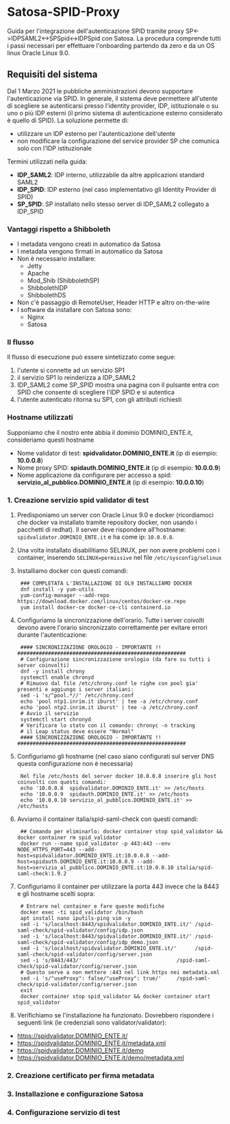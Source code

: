 # Satosa-SPID-Proxy
Guida per l'integrazione dell'autenticazione SPID tramite proxy SP<->IDPSAML2<->SPSpid<->IDPSpid con Satosa. La procedura comprende tutti i passi necessari per effettuare l'onboarding partendo da zero e da un OS linux Oracle Linux 9.0.

## Requisiti del sistema
Dal 1 Marzo 2021 le pubbliche amministrazioni devono supportare l'autenticazione via SPID.
In generale, il sistema deve permettere all'utente di scegliere se autenticarsi presso l'identity provider, IDP, istituzionale o su uno o più IDP esterni (il primo sistema di autenticazione esterno considerato è quello di SPID).
La soluzione permette di:

* utilizzare un IDP esterno per l'autenticazione dell'utente
* non modificare la configurazione del service provider SP che comunica solo con l'IDP istituzionale

Termini utilizzati nella guida:

* **IDP_SAML2**: IDP interno, utilizzabile da altre applicazioni standard SAML2
* **IDP_SPID**: IDP esterno (nel caso implementativo gli Identity Provider di SPID)
* **SP_SPID**: SP installato nello stesso server di IDP_SAML2 collegato a IDP_SPID

### Vantaggi rispetto a Shibboleth

* I metadata vengono creati in automatico da Satosa
* I metadata vengono firmati in automatico da Satosa
* Non è necessario installare:
  * Jetty
  * Apache
  * Mod_Shib (ShibbolethSP)
  * ShibbolethIDP
  * ShibbolethDS
* Non c'è passaggio di RemoteUser, Header HTTP e altro on-the-wire
* I software da installare con Satosa sono:
  * Nginx
  * Satosa

###  Il flusso
Il flusso di esecuzione può essere sintetizzato come segue:

1. l'utente si connette ad un servizio SP1
2. il servizio SP1 lo reinderizza a IDP_SAML2
3. IDP_SAML2 come SP_SPID mostra una pagina con il pulsante entra con SPID che consente di scegliere l'IDP SPID e si autentica
4. l'utente autenticato ritorna su SP1, con gli attributi richiesti

### Hostname utilizzati

Supponiamo che il nostro ente abbia il dominio DOMINIO_ENTE.it, consideriamo questi hostname

* Nome validator di test: **spidvalidator.DOMINIO_ENTE.it** (ip di esempio: **10.0.0.8**)
* Nome proxy SPID: **spidauth.DOMINIO_ENTE.it** (ip di esempio: **10.0.0.9**)
* Nome applicazione da configurare per accesso a spid: **servizio_al_pubblico.DOMINIO_ENTE.it** (ip di esempio: **10.0.0.10**)

### 1. Creazione servizio spid validator di test
1. Predisponiamo un server con Oracle Linux 9.0 e docker (ricordiamoci che docker va installato
tramite repository docker, non usando i pacchetti di redhat). Il server deve rispondere all'hostname:
`spidvalidator.DOMINIO_ENTE.it` e ha come ip: `10.0.0.8`.

2. Una volta installato disabilitiamo SELINUX, per non avere problemi con i container, inserendo `SELINUX=permissive` nel file `/etc/sysconfig/selinux`

3. Installiamo docker con questi comandi:

        ### COMPLETATA L'INSTALLAZIONE DI OL9 INSTALLIAMO DOCKER
        dnf install -y yum-utils
        yum-config-manager --add-repo https://download.docker.com/linux/centos/docker-ce.repo
        yum install docker-ce docker-ce-cli containerd.io

4. Configuriamo la sincronizzazione dell'orario. Tutte i server coivolti devono avere l'orario sincronizzato
correttamente per evitare errori durante l'autenticazione:

        #### SINCRONIZZAZIONE OROLOGIO - IMPORTANTE !! #######################################################
        # Configurazione sincronizzazione orologio (da fare su tutti i server coinvolti)
        dnf -y install chrony
        systemctl enable chronyd
        # Rimuovo dal file /etc/chrony.conf le righe con pool gia' presenti e aggiungo i server italiani:
        sed -i 's/^pool.*//' /etc/chrony.conf
        echo 'pool ntp1.inrim.it iburst' | tee -a /etc/chrony.conf
        echo 'pool ntp2.inrim.it iburst' | tee -a /etc/chrony.conf
        # Avvio il servizio
        systemctl start chronyd
        # Verificare lo stato con il comando: chronyc -n tracking
        # il Leap status deve essere "Normal"
        #### SINCRONIZZAZIONE OROLOGIO - IMPORTANTE !! #######################################################

5. Configuriamo gli hostname (nel caso siano configurati sul server DNS questa configurazione non è necessaria)
        
        Nel file /etc/hosts del server docker 10.0.0.8 inserire gli host coinvolti con questi comandi:
        echo '10.0.0.8  spidvalidator.DOMINIO_ENTE.it' >> /etc/hosts
        echo '10.0.0.9  spidauth.DOMINIO_ENTE.it' >> /etc/hosts
        echo '10.0.0.10 servizio_al_pubblico.DOMINIO_ENTE.it' >> /etc/hosts

6. Avviamo il container italia/spid-saml-check con questi comandi:

        ## Comando per eliminarlo: docker container stop spid_validator && docker container rm spid_validator
        docker run --name spid_validator -p 443:443 --env NODE_HTTPS_PORT=443 --add-host=spidvalidator.DOMINIO_ENTE.it:10.0.0.8 --add-host=spidauth.DOMINIO_ENTE.it:10.0.0.9 --add-host=servizio_al_pubblico.DOMINIO_ENTE.it:10.0.0.10 italia/spid-saml-check:1.9.2

7. Configuriamo il container per utilizzare la porta 443 invece che la 8443 e gli hostname scelti sopra:

        # Entrare nel container e fare queste modifiche
        docker exec -ti spid_validator /bin/bash
        apt install nano iputils-ping vim -y
        sed -i 's/localhost:8443/spidvalidator.DOMINIO_ENTE.it/' /spid-saml-check/spid-validator/config/idp.json
        sed -i 's/localhost:8443/spidvalidator.DOMINIO_ENTE.it/' /spid-saml-check/spid-validator/config/idp_demo.json
        sed -i 's/localhost/spidvalidator.DOMINIO_ENTE.it/'      /spid-saml-check/spid-validator/config/server.json
        sed -i 's/8443/443/'                               /spid-saml-check/spid-validator/config/server.json
        # Questo serve a non mettere :443 nel link https nei metadata.xml
        sed -i 's/"useProxy": false/"useProxy": true/'     /spid-saml-check/spid-validator/config/server.json
        exit
        docker container stop spid_validator && docker container start spid_validator

8. Verifichiamo se l'installazione ha funzionato. Dovrebbero rispondere i seguenti link (le credenziali sono validator/validator):
* https://spidvalidator.DOMINIO_ENTE.it/
* https://spidvalidator.DOMINIO_ENTE.it/metadata.xml
* https://spidvalidator.DOMINIO_ENTE.it/demo
* https://spidvalidator.DOMINIO_ENTE.it/demo/metadata.xml

### 2. Creazione certificato per firma metadata

### 3. Installazione e configurazione Satosa

### 4. Configurazione servizio di test
